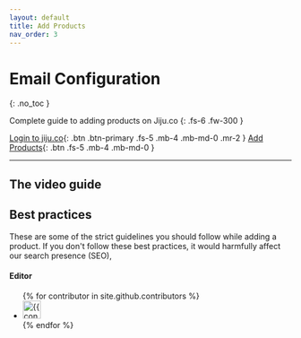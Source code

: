 ```yaml
---
layout: default
title: Add Products
nav_order: 3
---
```


# Email Configuration
{: .no_toc }

Complete guide to adding products on Jiju.co
{: .fs-6 .fw-300 }

[Login to jiju.co](https://jiju.co/login){: .btn .btn-primary .fs-5 .mb-4 .mb-md-0 .mr-2 } [Add Products](https://jiju.co/wp-admin/post-new.php?post_type=product){: .btn .fs-5 .mb-4 .mb-md-0 }

---

## The video guide

## Best practices

These are some of the strict guidelines you should follow while adding a product. If you don't follow these best practices, it would harmfully affect our search presence (SEO),

#### Editor

<ul class="list-style-none">
{% for contributor in site.github.contributors %}
  <li class="d-inline-block mr-1">
     <a href="{{ contributor.html_url }}"><img src="{{ contributor.avatar_url }}" width="32" height="32" alt="{{ contributor.login }}"/></a>
  </li>
{% endfor %}
</ul>
